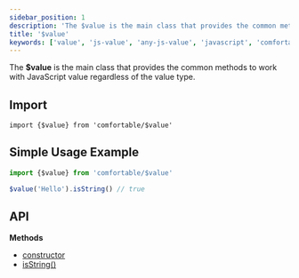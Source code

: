 ```yaml
---
sidebar_position: 1
description: 'The $value is the main class that provides the common methods to work with JavaScript value regardless of the value type․'
title: '$value'
keywords: ['value', 'js-value', 'any-js-value', 'javascript', 'comfortable', 'comfort', 'util', 'utils', 'utility', 'utilities', 'extras', 'helpers', 'stdlib', 'boost', 'oop', 'oop-in-javascript', 'object-oriented-programming', 'oop-principles', 'object-oriented']
---
```


The **$value** is the main class that provides the common methods to work with JavaScript value regardless of the value type․

## Import

```
import {$value} from 'comfortable/$value'
```

## Simple Usage Example

```js
import {$value} from 'comfortable/$value'

$value('Hello').isString() // true
```

## API

**Methods**

- [constructor](./constructor)
- [isString()](./isString)

